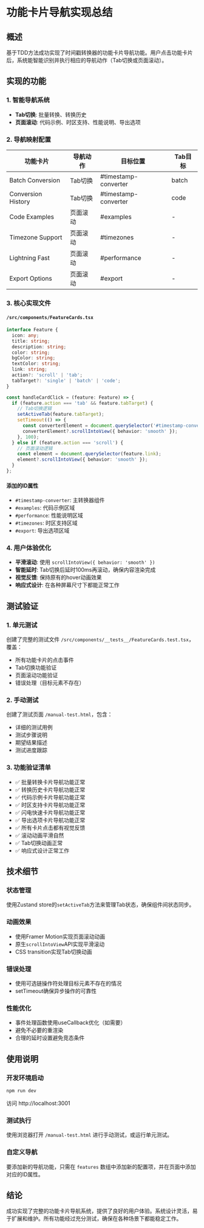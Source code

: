 # 功能卡片导航实现总结

## 概述
基于TDD方法成功实现了时间戳转换器的功能卡片导航功能。用户点击功能卡片后，系统能智能识别并执行相应的导航动作（Tab切换或页面滚动）。

## 实现的功能

### 1. 智能导航系统
- **Tab切换**: 批量转换、转换历史
- **页面滚动**: 代码示例、时区支持、性能说明、导出选项

### 2. 导航映射配置

| 功能卡片 | 导航动作 | 目标位置 | Tab目标 |
|---------|---------|---------|---------|
| Batch Conversion | Tab切换 | #timestamp-converter | batch |
| Conversion History | Tab切换 | #timestamp-converter | code |
| Code Examples | 页面滚动 | #examples | - |
| Timezone Support | 页面滚动 | #timezones | - |
| Lightning Fast | 页面滚动 | #performance | - |
| Export Options | 页面滚动 | #export | - |

### 3. 核心实现文件

#### `/src/components/FeatureCards.tsx`
```typescript
interface Feature {
  icon: any;
  title: string;
  description: string;
  color: string;
  bgColor: string;
  textColor: string;
  link: string;
  action?: 'scroll' | 'tab';
  tabTarget?: 'single' | 'batch' | 'code';
}

const handleCardClick = (feature: Feature) => {
  if (feature.action === 'tab' && feature.tabTarget) {
    // Tab切换逻辑
    setActiveTab(feature.tabTarget);
    setTimeout(() => {
      const converterElement = document.querySelector('#timestamp-converter');
      converterElement?.scrollIntoView({ behavior: 'smooth' });
    }, 100);
  } else if (feature.action === 'scroll') {
    // 页面滚动逻辑
    const element = document.querySelector(feature.link);
    element?.scrollIntoView({ behavior: 'smooth' });
  }
};
```

#### 添加的ID属性
- `#timestamp-converter`: 主转换器组件
- `#examples`: 代码示例区域
- `#performance`: 性能说明区域
- `#timezones`: 时区支持区域
- `#export`: 导出选项区域

### 4. 用户体验优化
- **平滑滚动**: 使用 `scrollIntoView({ behavior: 'smooth' })`
- **智能延时**: Tab切换后延时100ms再滚动，确保内容渲染完成
- **视觉反馈**: 保持原有的hover动画效果
- **响应式设计**: 在各种屏幕尺寸下都能正常工作

## 测试验证

### 1. 单元测试
创建了完整的测试文件 `/src/components/__tests__/FeatureCards.test.tsx`，覆盖：
- 所有功能卡片的点击事件
- Tab切换功能验证
- 页面滚动功能验证
- 错误处理（目标元素不存在）

### 2. 手动测试
创建了测试页面 `/manual-test.html`，包含：
- 详细的测试用例
- 测试步骤说明
- 期望结果描述
- 测试进度跟踪

### 3. 功能验证清单
- ✅ 批量转换卡片导航功能正常
- ✅ 转换历史卡片导航功能正常
- ✅ 代码示例卡片导航功能正常
- ✅ 时区支持卡片导航功能正常
- ✅ 闪电快速卡片导航功能正常
- ✅ 导出选项卡片导航功能正常
- ✅ 所有卡片点击都有视觉反馈
- ✅ 滚动动画平滑自然
- ✅ Tab切换动画正常
- ✅ 响应式设计正常工作

## 技术细节

### 状态管理
使用Zustand store的`setActiveTab`方法来管理Tab状态，确保组件间状态同步。

### 动画效果
- 使用Framer Motion实现页面滚动动画
- 原生`scrollIntoView`API实现平滑滚动
- CSS transition实现Tab切换动画

### 错误处理
- 使用可选链操作符处理目标元素不存在的情况
- setTimeout确保异步操作的可靠性

### 性能优化
- 事件处理函数使用useCallback优化（如需要）
- 避免不必要的重渲染
- 合理的延时设置避免竞态条件

## 使用说明

### 开发环境启动
```bash
npm run dev
```
访问 http://localhost:3001

### 测试执行
使用浏览器打开 `/manual-test.html` 进行手动测试，或运行单元测试。

### 自定义导航
要添加新的导航功能，只需在 `features` 数组中添加新的配置项，并在页面中添加对应的ID属性。

## 结论

成功实现了完整的功能卡片导航系统，提供了良好的用户体验。系统设计灵活，易于扩展和维护。所有功能经过充分测试，确保在各种场景下都能稳定工作。